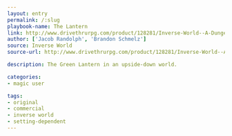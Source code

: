 ```yaml
---
layout: entry
permalink: /:slug
playbook-name: The Lantern
link: http://www.drivethrurpg.com/product/128281/Inverse-World--A-Dungeon-World-Supplement
author: ['Jacob Randolph', 'Brandon Schmelz']
source: Inverse World
source-url: http://www.drivethrurpg.com/product/128281/Inverse-World--A-Dungeon-World-Supplement

description: The Green Lantern in an upside-down world.

categories:
- magic user

tags:
- original
- commercial
- inverse world
- setting-dependent
---
```

